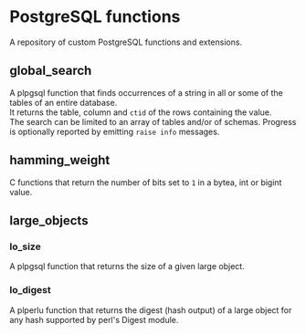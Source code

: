 # PostgreSQL functions

A repository of custom PostgreSQL functions and extensions.

## global_search
A plpgsql function that finds occurrences of a string in all
or some of the tables of an entire database.  
It returns the table, column and `ctid` of the rows containing
the value.  
The search can be limited to an array of tables and/or of
schemas. Progress is optionally reported by emitting `raise info` messages.

## hamming_weight
C functions that return the number of bits set to `1` in a bytea, int or bigint value.

## large_objects
### lo_size
A plpgsql function that returns the size of a given large object.

### lo_digest
A plperlu function that returns the digest (hash output) of a large
object for any hash supported by perl's Digest module.
